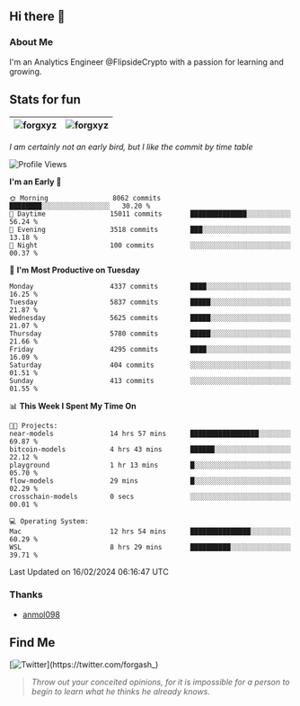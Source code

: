 ## Hi there 👋

### About Me

I'm an Analytics Engineer @FlipsideCrypto with a passion for learning and growing.
  
## Stats for fun

| <img align="center" src="https://github-readme-streak-stats.herokuapp.com/?user=forgxyz&theme=tokyonight" alt="forgxyz" /> | <img align="center" src="https://github-readme-stats.vercel.app/api?username=forgxyz&theme=tokyonight&show_icons=true" alt="forgxyz" /> |
| ------------- |------------- |

*I am certainly not an early bird, but I like the commit by time table*  

<!--START_SECTION:waka-->
![Profile Views](http://img.shields.io/badge/Profile%20Views-0-blue)

**I'm an Early 🐤** 

```text
🌞 Morning                8062 commits        ████████░░░░░░░░░░░░░░░░░   30.20 % 
🌆 Daytime                15011 commits       ██████████████░░░░░░░░░░░   56.24 % 
🌃 Evening                3518 commits        ███░░░░░░░░░░░░░░░░░░░░░░   13.18 % 
🌙 Night                  100 commits         ░░░░░░░░░░░░░░░░░░░░░░░░░   00.37 % 
```
📅 **I'm Most Productive on Tuesday** 

```text
Monday                   4337 commits        ████░░░░░░░░░░░░░░░░░░░░░   16.25 % 
Tuesday                  5837 commits        █████░░░░░░░░░░░░░░░░░░░░   21.87 % 
Wednesday                5625 commits        █████░░░░░░░░░░░░░░░░░░░░   21.07 % 
Thursday                 5780 commits        █████░░░░░░░░░░░░░░░░░░░░   21.66 % 
Friday                   4295 commits        ████░░░░░░░░░░░░░░░░░░░░░   16.09 % 
Saturday                 404 commits         ░░░░░░░░░░░░░░░░░░░░░░░░░   01.51 % 
Sunday                   413 commits         ░░░░░░░░░░░░░░░░░░░░░░░░░   01.55 % 
```


📊 **This Week I Spent My Time On** 

```text
🐱‍💻 Projects: 
near-models              14 hrs 57 mins      █████████████████░░░░░░░░   69.87 % 
bitcoin-models           4 hrs 43 mins       ██████░░░░░░░░░░░░░░░░░░░   22.12 % 
playground               1 hr 13 mins        █░░░░░░░░░░░░░░░░░░░░░░░░   05.70 % 
flow-models              29 mins             █░░░░░░░░░░░░░░░░░░░░░░░░   02.29 % 
crosschain-models        0 secs              ░░░░░░░░░░░░░░░░░░░░░░░░░   00.01 % 

💻 Operating System: 
Mac                      12 hrs 54 mins      ███████████████░░░░░░░░░░   60.29 % 
WSL                      8 hrs 29 mins       ██████████░░░░░░░░░░░░░░░   39.71 % 
```


 Last Updated on 16/02/2024 06:16:47 UTC
<!--END_SECTION:waka-->

### Thanks
 - [anmol098](https://github.com/anmol098/waka-readme-stats/)
  
## Find Me
[![Twitter](https://img.shields.io/twitter/url/https/twitter.com/forgash_.svg?style=social&label=Follow%20%40forgash_)](https://twitter.com/forgash_)


> *Throw out your conceited opinions, for it is impossible for a person to begin to learn what he thinks he already knows.* 
